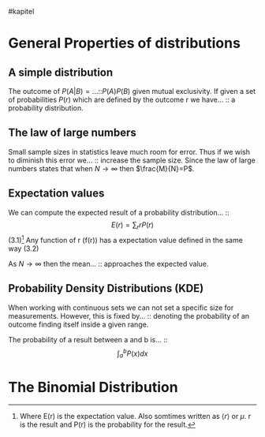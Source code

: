 #kapitel 
# General Properties of distributions
## A simple distribution
The outcome of $P(A|B)=...$::$P(A)P(B)$ given mutual exclusivity.
If given a set of probabilities $P(r)$ which are defined by the outcome r we have... :: a probability distribution. 

## The law of large numbers
Small sample sizes in statistics leave much room for error. Thus if we wish to diminish this error we... :: increase the sample size. Since the law of large numbers states that when $N \to \infty$ then $\frac{M}{N}=P$.

## Expectation values
We can compute the expected result of a probability distribution... :: $$E(r)=\sum_{r}rP(r)$$(3.1)[^1] Any function of r (f(r)) has a expectation value defined in the same way (3.2)

As $N \to \infty$ then the mean... :: approaches the expected value.

## Probability Density Distributions (KDE)
When working with continuous sets we can not set a specific size for measurements. However, this is fixed by... :: denoting the probability of an outcome finding itself inside a given range.

The probability of a result between a and b is... :: $$\int_{a}^{b}P(x)dx $$
# The Binomial Distribution


[^1]: Where E(r) is the expectation value. Also somtimes written as $\langle r \rangle$ or $\mu$. r is the result and P(r) is the probability for the result.